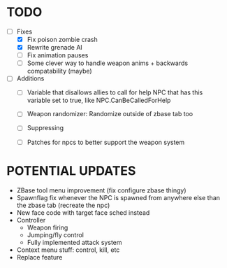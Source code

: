 # TODO
- [ ] Fixes
    - [x] Fix poison zombie crash
    - [x] Rewrite grenade AI
    - [ ] Fix animation pauses
    - [ ] Some clever way to handle weapon anims + backwards compatability (maybe)
- [ ] Additions
    - [ ] Variable that disallows allies to call for help NPC that has this variable set to true, like NPC.CanBeCalledForHelp
    - [ ] Weapon randomizer: Randomize outside of zbase tab too
    - [ ] Suppressing
    - [ ] Patches for npcs to better support the weapon system


# POTENTIAL UPDATES
- ZBase tool menu improvement (fix configure zbase thingy)
- Spawnflag fix whenever the NPC is spawned from anywhere else than the zbase tab (recreate the npc)
- New face code with target face sched instead
- Controller
    - Weapon firing
    - Jumping/fly control
    - Fully implemented attack system
- Context menu stuff: control, kill, etc
- Replace feature